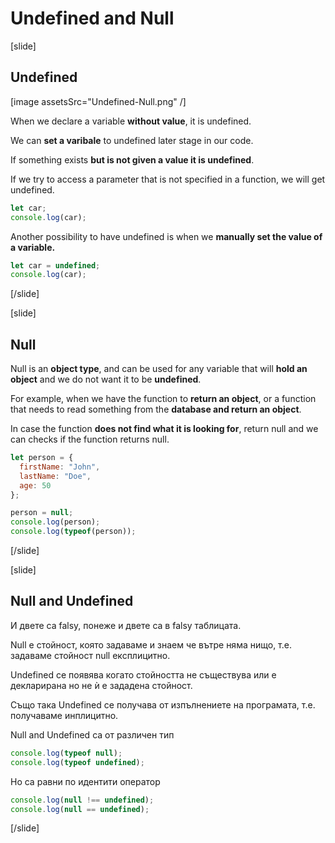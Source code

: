 # Undefined and Null

[slide]
## Undefined

[image assetsSrc="Undefined-Null.png" /]

When we declare a variable **without value**, it is undefined.

We can **set a varibale** to undefined later stage in our code.

If something exists **but is not given a value it is undefined**. 

If we try to access a parameter that is not specified in a function, we will get undefined.

``` js live
let car;
console.log(car);
```

Another possibility to have undefined is when we **manually set the value of a variable.**

``` js live
let car = undefined;  
console.log(car);
```

[/slide]

[slide]
## Null

Null is an **object type**, and can be used for any variable that will **hold an object** and we do not want it to be **undefined**.

For example, when we have the function to **return an object**, or a function that needs to read something from the **database and return an object**.

In case the function **does not find what it is looking for**, return null and we can checks if the function returns null.

``` js live
let person = {
  firstName: "John",
  lastName: "Doe",
  age: 50
};

person = null;
console.log(person);
console.log(typeof(person));

```
[/slide]

[slide]
## Null and Undefined

И двете са falsy, понеже и двете са в falsy таблицата. 

Null е стойност, която задаваме и знаем че вътре няма нищо, т.е. задаваме стойност null експлицитно.

Undefined се появява когато стойността не съществува или е декларирана но не ѝ е зададена стойност. 

Също така Undefined се получава от изпълнениете на програмата, т.е. получаваме инплицитно.

Null and Undefined са от различен тип

``` js live
console.log(typeof null);
console.log(typeof undefined);
```

Но са равни по идентити оператор

``` js live
console.log(null !== undefined);
console.log(null == undefined);
```

[/slide]